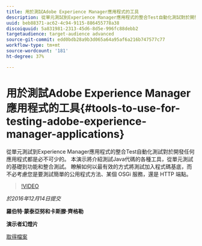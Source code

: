```yaml
---
title: 用於測試Adobe Experience Manager應用程式的工具
description: 從單元測試到Experience Manager應用程式的整合Test自動化測試對於開發任何應用程式都是必不可少的。 本演示將介紹測試Java代碼的各種工具，從單元測試的基礎到功能和整合測試。 瞭解如何以最有效的方式將測試加入程式碼基底，而不必考慮您是要測試簡單的公用程式方法、某個 OSGi 服務，還是 HTTP 端點。
uuid: beb88371-ac62-4c94-9115-886455778a38
discoiquuid: 5a831981-2313-45d6-8d5e-996fc88debb2
targetaudience: target-audience advanced
source-git-commit: edd0bdb28a9b3d065a64a95af6a216b747577c77
workflow-type: tm+mt
source-wordcount: '181'
ht-degree: 37%

---
```


# 用於測試Adobe Experience Manager應用程式的工具{#tools-to-use-for-testing-adobe-experience-manager-applications}

從單元測試到Experience Manager應用程式的整合Test自動化測試對於開發任何應用程式都是必不可少的。 本演示將介紹測試Java代碼的各種工具，從單元測試的基礎到功能和整合測試。 瞭解如何以最有效的方式將測試加入程式碼基底，而不必考慮您是要測試簡單的公用程式方法、某個 OSGi 服務，還是 HTTP 端點。

>[!VIDEO](https://video.tv.adobe.com/v/19302/?quality=9)

*於2016年12月14日提交*

**羅伯特·蒙泰亞努和卡斯滕·齊格勒**

**演示者幻燈片**

[取得檔案](assets/aem-gems-tools-for-testing-12-14-16.pdf)
<!--
[Get back to the Overview](https://helpx.adobe.com/experience-manager/kt/eseminars/gems/aem-index.html)
-->
